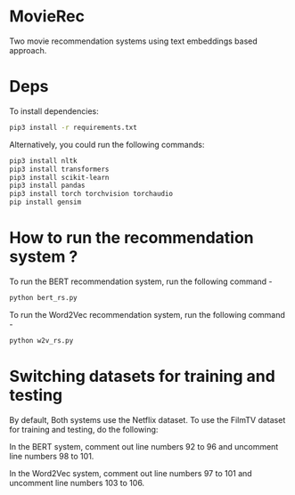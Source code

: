 # MovieRec
Two movie recommendation systems using text embeddings based approach.

# Deps
To install dependencies:

```bash
pip3 install -r requirements.txt
```

Alternatively, you could run the following commands:

```bash
pip3 install nltk
pip3 install transformers
pip3 install scikit-learn
pip3 install pandas
pip3 install torch torchvision torchaudio
pip install gensim
```

# How to run the recommendation system ?

To run the BERT recommendation system, run the following command -

```bash
python bert_rs.py
```

To run the Word2Vec recommendation system, run the following command - 

```bash
python w2v_rs.py
```

# Switching datasets for training and testing

By default, Both systems use the Netflix dataset. To use the FilmTV dataset for training and testing, do the following:

In the BERT system, comment out line numbers 92 to 96 and uncomment line numbers 98 to 101.

In the Word2Vec system, comment out line numbers 97 to 101 and uncomment line numbers 103 to 106.
